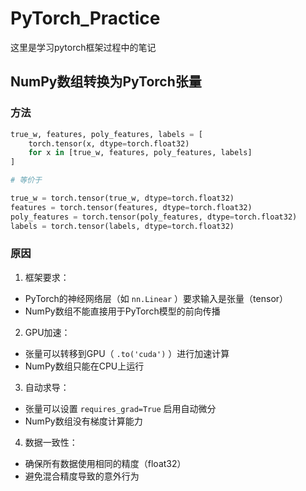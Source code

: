 # PyTorch_Practice
这里是学习pytorch框架过程中的笔记
## NumPy数组转换为PyTorch张量
### 方法
```python
true_w, features, poly_features, labels = [
    torch.tensor(x, dtype=torch.float32)
    for x in [true_w, features, poly_features, labels]
]

# 等价于

true_w = torch.tensor(true_w, dtype=torch.float32)
features = torch.tensor(features, dtype=torch.float32)
poly_features = torch.tensor(poly_features, dtype=torch.float32)
labels = torch.tensor(labels, dtype=torch.float32)
```
### 原因
1. 框架要求：
- PyTorch的神经网络层（如 `nn.Linear` ）要求输入是张量（tensor）
- NumPy数组不能直接用于PyTorch模型的前向传播
2. GPU加速：
- 张量可以转移到GPU（ `.to('cuda')` ）进行加速计算
- NumPy数组只能在CPU上运行
3. 自动求导：
- 张量可以设置 `requires_grad=True` 启用自动微分
- NumPy数组没有梯度计算能力
4. 数据一致性：
- 确保所有数据使用相同的精度（float32）
- 避免混合精度导致的意外行为